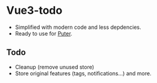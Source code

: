 # Vue3-todo

- Simplified with modern code and less depdencies.
- Ready to use for [Puter](https://www.puter.com/).

## Todo
- Cleanup (remove unused store)
- Store original features (tags, notifications...)
and more.
